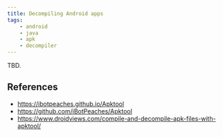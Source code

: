 ```yaml
---
title: Decompiling Android apps
tags:
    - android
    - java
    - apk
    - decompiler
---
```


TBD.

References
----------
- https://ibotpeaches.github.io/Apktool
- https://github.com/iBotPeaches/Apktool
- https://www.droidviews.com/compile-and-decompile-apk-files-with-apktool/
